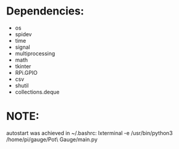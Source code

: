 # Dependencies:

* os
* spidev
* time
* signal
* multiprocessing
* math
* tkinter
* RPi.GPIO
* csv
* shutil
* collections.deque

# NOTE:
autostart was achieved in ~/.bashrc:
lxterminal -e /usr/bin/python3 /home/pi/gauge/Pot\\ Gauge/main.py
